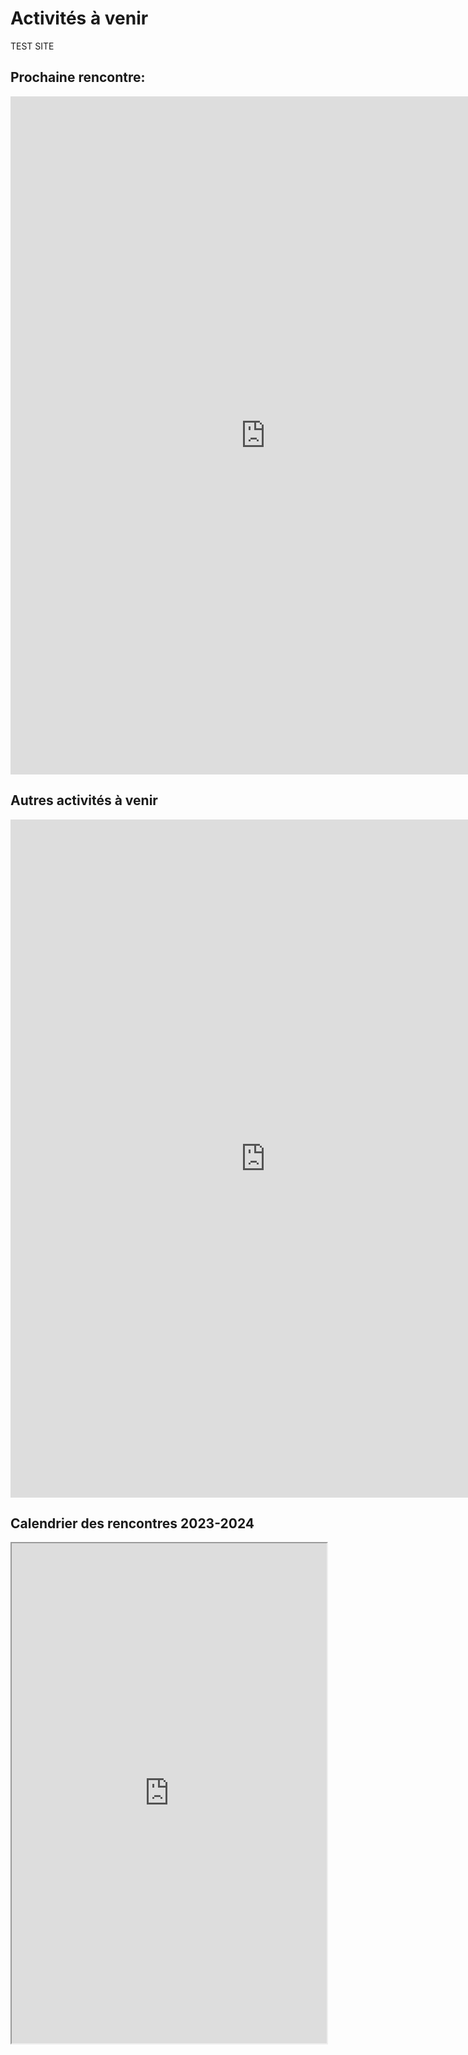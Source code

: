 

# Activités à venir

TEST SITE

## Prochaine rencontre:

<iframe src="https://docs.google.com/presentation/d/e/2PACX-1vSL5W2BFWgweu28FK5axsW6s2ei2huv83CBJvzSg42bY9mixAsM3ZZNoY9MVzyV5g/embed?start=false&loop=false&delayms=3000" frameborder="0" width="816" height="1085" allowfullscreen="false" mozallowfullscreen="false" webkitallowfullscreen="false"></iframe>


## Autres activités à venir

<iframe src="https://docs.google.com/presentation/d/e/2PACX-1vQB_csXtTuaq8_MLnfpFaYdzP8pdbX97GDu86SzzI0qhtGYYXTHPJhKYRxdesdgfw/embed?start=false&loop=false&delayms=3000" frameborder="0" width="816" height="1085" allowfullscreen="false" mozallowfullscreen="false" webkitallowfullscreen="false"></iframe>


## Calendrier des rencontres 2023-2024

<iframe width='100%' height='800' src="https://docs.google.com/document/d/e/2PACX-1vQYReB5Sods5ndNUKAyqDNttCV3MN169qp8sUDv7Jf7H416MRYQnSkeAKLgTx1R4Q/pub?embedded=true"> display:block;</iframe>
